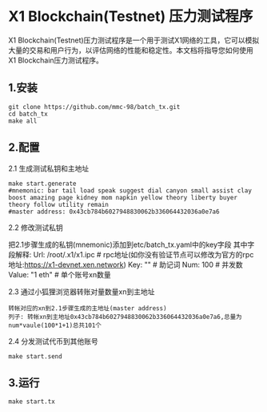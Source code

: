 # X1 Blockchain(Testnet) 压力测试程序
X1 Blockchain(Testnet)压力测试程序是一个用于测试X1网络的工具，它可以模拟大量的交易和用户行为，以评估网络的性能和稳定性。本文档将指导您如何使用X1 Blockchain压力测试程序。


## 1.安装
```shell
git clone https://github.com/mmc-98/batch_tx.git
cd batch_tx
make all
```
## 2.配置
2.1 生成测试私钥和主地址
```shell
make start.generate
#mnemonic: bar tail load speak suggest dial canyon small assist clay boost amazing page kidney mom napkin yellow theory liberty buyer theory follow utility remain
#master address: 0x43cb784b6027948830062b336064432036a0e7a6
```

2.2 修改测试私钥

把2.1步骤生成的私钥(mnemonic)添加到etc/batch_tx.yaml中的key字段
其中字段解释:
  Url: /root/.x1/x1.ipc  # rpc地址(如你没有验证节点可以修改为官方的rpc地址:https://x1-devnet.xen.network)
  Key: ""                # 助记词
  Num: 100               # 并发数
  Value: "1 eth"         # 单个账号xn数量

2.3 通过小狐狸浏览器转账对量数量xn到主地址
```
转帐对应的xn到2.1步骤生成的主地址(master address)
列子: 转帐xn到主地址0x43cb784b6027948830062b336064432036a0e7a6,总量为num*vaule(100*1+1)总共101个

```
2.4 分发测试代币到其他账号
```shell
make start.send
```
 

## 3.运行
```shell
make start.tx
```
 